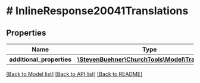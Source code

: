 # # InlineResponse20041Translations

## Properties

Name | Type | Description | Notes
------------ | ------------- | ------------- | -------------
**additional_properties** | [**\StevenBuehner\ChurchTools\Model\Translation1**](Translation1.md) |  | [optional]

[[Back to Model list]](../../README.md#models) [[Back to API list]](../../README.md#endpoints) [[Back to README]](../../README.md)
